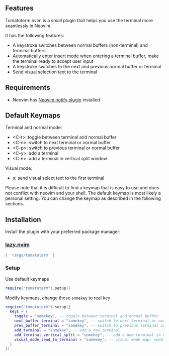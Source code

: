 ## Features

Tomatoterm.nvim is a small plugin that helps you use the terminal more seamlessly in Neovim.

It has the following features:

- A keystroke switches between normal buffers (non-terminal) and terminal buffers
- Automatically enter insert mode when entering a terminal buffer, make the terminal ready to accept user input
- A keystroke switches to the next and previous normal buffer or terminal
- Send visual selection text to the terminal

## Requirements

- Neovim has [Neovim notify plugin](https://github.com/rcarriga/nvim-notify) installed

## Default Keymaps

Terminal and normal mode:

- <C-t\>:  toggle between terminal and normal buffer
- <C-n\>:  switch to next terminal or normal buffer
- <C-p\>:  switch to previous terminal or normal buffer
- <C-y\>:  add a terminal
- <C-e\>:  add a terminal in vertical split window

Visual mode:

- s: send visual select text to the first terminal

Please note that it is difficult to find a keymap that is easy to use and does not conflict with neovim and your shell. The default keymap is most likely a personal setting. You can change the keymap as described in the following sections.

## Installation

Install the plugin with your preferred package manager:

### [lazy.nvim](https://github.com/folke/lazy.nvim)

```lua
{ 'rargo/tomatoterm' }
```

### Setup

Use default keymaps
```lua
require("tomatoterm").setup()
```

Modify keymaps, change those `somekey` to real key
```lua
require("tomatoterm").setup({
  keys = {
    toggle = "somekey", -- toggle between terminal and normal buffer
    next_buffer_terminal = "somekey", -- switch to next terminal or normal buffer
    prev_buffer_terminal = "somekey", -- switch to previous terminal or normal buffer
    add_terminal = "somekey", -- add a new terminal
    add_terminal_vertical_split = "somekey", -- add a new terminal in vertical split window
    visual_mode_send_to_terminal = "somekey", -- visual mode map: send visual select text to the first terminal
  }
})
```
